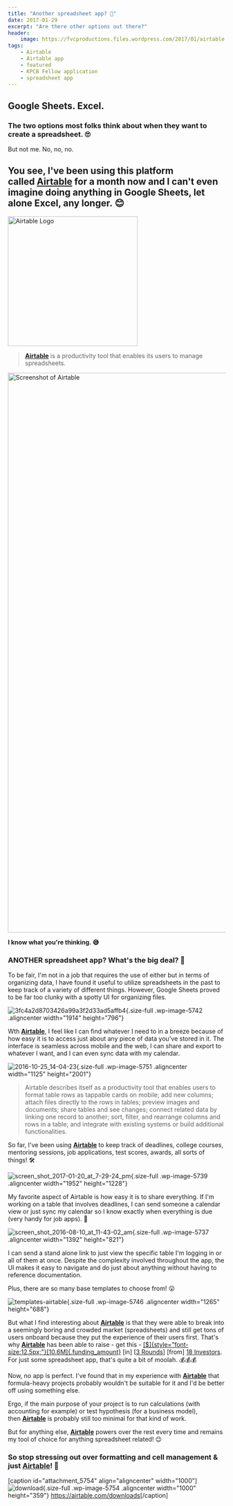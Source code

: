 ```yaml
---
title: "Another spreadsheet app? 🤔️️"
date: 2017-01-29
excerpt: "Are there other options out there?"
header:
    image: https://fvcproductions.files.wordpress.com/2017/01/airtable.png
tags:
    - Airtable
    - Airtable app
    - featured
    - KPCB Fellow application
    - spreadsheet app
---
```


## Google Sheets. Excel.

### The two options most folks think about when they want to create a spreadsheet. 🙄

But not me. No, no, no.

## You see, I've been using this platform called [**Airtable**](https://airtable.com) for a month now and I can't even imagine doing anything in Google Sheets, let alone Excel, any longer. 😊

<img src="https://fvcproductions.files.wordpress.com/2017/01/logo1.png" alt="Airtable Logo" align="middle" width="300" height="300">

> [**Airtable**](https://airtable.com) is a productivity tool that
> enables its users to manage spreadsheets.

<img src="https://fvcproductions.files.wordpress.com/2017/01/reimagined2x.png" alt="Screenshot of Airtable" align="middle" width="2148" height="1295">

**I know what you're thinking. 😅**

### **ANOTHER spreadsheet app? What's the big deal? 👿**

To be fair, I'm not in a job that requires the use of either but in
terms of organizing data, I have found it useful to utilize spreadsheets
in the past to keep track of a variety of different things. However,
Google Sheets proved to be far too clunky with a spotty UI for
organizing files.

![3fc4a2d8703426a99a3f2d33ad5affb4](https://fvcproductions.files.wordpress.com/2017/01/3fc4a2d8703426a99a3f2d33ad5affb4.png){.size-full
.wp-image-5742 .aligncenter width="1914" height="796"}

Wth [**Airtable**](https://airtable.com), I feel like I can find whatever
I need to in a breeze because of how easy it is to access just about any
piece of data you've stored in it. The interface is seamless across
mobile and the web, I can share and export to whatever I want, and I can
even sync data with my calendar.

![2016-10-25\_14-04-23](https://fvcproductions.files.wordpress.com/2017/01/2016-10-25_14-04-23.jpg){.size-full
.wp-image-5751 .aligncenter width="1125" height="2001"}

> Airtable describes itself as a productivity tool that enables users to
> format table rows as tappable cards on mobile; add new columns; attach
> files directly to the rows in tables; preview images and documents;
> share tables and see changes; connect related data by linking one
> record to another; sort, filter, and rearrange columns and rows in a
> table; and integrate with existing systems or build additional
> functionalities.

So far, I've been using [**Airtable**](https://airtable.com) to keep
track of deadlines, college courses, mentoring sessions, job
applications, test scores, awards, all sorts of things! 🛠

![screen\_shot\_2017-01-20\_at\_7-29-24\_pm](https://fvcproductions.files.wordpress.com/2017/01/screen_shot_2017-01-20_at_7-29-24_pm.png){.size-full
.wp-image-5739 .aligncenter width="1952" height="1228"}

My favorite aspect of Airtable is how easy it is to share everything. If
I'm working on a table that involves deadlines, I can send someone a
calendar view or just sync my calendar so I know exactly when everything
is due (very handy for job apps). 📆

![screen\_shot\_2016-08-10\_at\_11-43-02\_am](https://fvcproductions.files.wordpress.com/2017/01/screen_shot_2016-08-10_at_11-43-02_am.png){.size-full
.wp-image-5737 .aligncenter width="1392" height="821"}

I can send a stand alone link to just view the specific table I'm
logging in or all of them at once. Despite the complexity involved
throughout the app, the UI makes it easy to navigate and do just about
anything without having to reference documentation.

Plus, there are so many base templates to choose from! 😲

![templates-airtable](https://fvcproductions.files.wordpress.com/2017/01/templates-airtable.png){.size-full
.wp-image-5746 .aligncenter width="1265" height="688"}

But what I find interesting about [**Airtable**](https://airtable.com) is
that they were able to break into a seemingly boring and crowded market
(spreadsheets) and still get tons of users onboard because they put the
experience of their users first. That's
why [**Airtable**](https://airtable.com) has been able to raise - get
this -
[[\$]{style="font-size:12.5px;"}[10.6M]{.funding_amount}](https://www.crunchbase.com/organization/airtable#/entity)
[in] [[3
Rounds](https://www.crunchbase.com/organization/airtable/funding-rounds)]
[from] [18
Investors](https://www.crunchbase.com/organization/airtable/investors).
For just some spreadsheet app, that's quite a bit of moolah. 💰💰💰

Now, no app is perfect. I've found that in my experience
with [**Airtable**](https://airtable.com) that formula-heavy projects
probably wouldn't be suitable for it and I'd be better off using
something else.

Ergo, if the main purpose of your project is to run calculations (with
accounting for example) or test hypothesis (for a business model),
then [**Airtable**](https://airtable.com) is probably still too minimal
for that kind of work.

But for anything else, [**Airtable**](https://airtable.com) powers over
the rest every time and remains my tool of choice for anything
spreadsheet related! 😉

### So stop stressing out over formatting and cell management & just **[Airtable](https://airtable.com)**! 🎉

\[caption id="attachment\_5754" align="aligncenter"
width="1000"\]![download](https://fvcproductions.files.wordpress.com/2017/01/download.png){.size-full
.wp-image-5754 .aligncenter width="1000" height="359"}
<https://airtable.com/downloads>\[/caption\]
